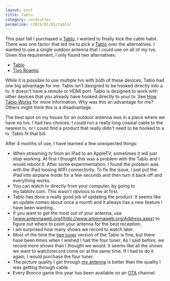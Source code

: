 ```yaml
---
layout: post
title: Tablo
category: cordcutter
permalink: /2015/01/01/tablo/
---
```


This past fall I purchased a [Tablo](https://www.tablotv.com/). I wanted to finally kick the cable habit. There was one factor that led me to pick a [Tablo](https://tablotv.com) over the alternatives. I wanted to use a single outdoor antenna that I could use on all of my tvs. Given this requirement, I only found two alternatives.

* [Tablo](https://www.tablotv.com/)
* [Tivo Roamio](https://www.tivo.com/discover/antenna)

While it is possible to use multiple tvs with both of these devices, Tablo had one big advantage for me. Tablo isn't designed to be hooked directly into a tv. It doesn't have a remote or HDMI port. Tablo is designed to work with other devices that you already have hooked directly to your tv.  See [How Tablo Works](https://www.tablotv.com/how-tablo-works/) for more information. Why was this an advantage for me? Others might think this is a disadvantage.

The best spot on my house for an outdoor antenna was in a place where we have no tvs. I had two choices. I could run a really long coaxial cable to the nearest tv, or I could find a product that really didn't need to be hooked to a tv. Tablo fit that bill.

After 4 months of use, I have learned a few unexpected things:

* When streaming tv from an iPad to an AppleTV, sometimes it will just stop working. At first I thought this was a problem with the Tablo and I would reboot it. After some experimentation, I found the problem was with the iPad loosing WIFI connectivity. To fix the issue, I just put the iPad into airplane mode for a few seconds and then turn it back off and everything works.
* You can watch tv directly from your computer, by going to my.tablotv.com. This wasn't obvious to me at first.
* Tablo has done a really good job of updating the product. It seems like an update comes about once a month and it always has a new feature I have been wanting.
* If you want to get the most out of your antenna, use [www.antennaweb.org](http://www.antennaweb.org/Address.aspx) to figure out where to point your antenna for the best reception.
* I am surprised how many shows we record to watch later.
* Most of the time the [two tuner](http://amzn.com/B00MXUDD0O) version of the Tablo is fine, but there have been times when I wished I had the four tuner. As I said before, we record more shows than I thought we would. It seems like all the shows we want to watch/record come on at the same time. If I had to do it again, I would purchase the four tuner.
* The picture quality I get through [my antenna](http://amzn.com/B0024R4B5C) is better than the quality I was getting through cable.
* Every Bronco game this year has been available on an [OTA](http://en.wikipedia.org/wiki/Over-the-air_programming) channel.

